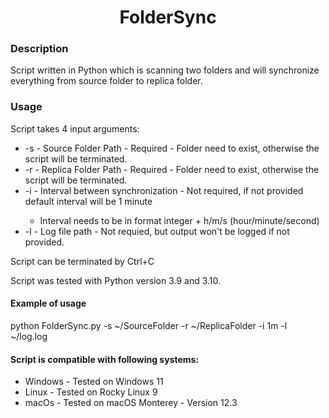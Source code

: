 <h1 align="center">FolderSync</h1>

<h3>Description</h3>

<p>Script written in Python which is scanning two folders and will synchronize everything from source folder to replica folder.</p>

<h3>Usage</h3>

<p>Script takes 4 input arguments:
  <ul>
    <li>-s - Source Folder Path - Required - Folder need to exist, otherwise the script will be terminated.</li>
    <li>-r - Replica Folder Path - Required - Folder need to exist, otherwise the script will be terminated.</li>
    <li>-i - Interval between synchronization - Not required, if not provided default interval will be 1 minute</li>
    <ul>
    <li>Interval needs to be in format integer + h/m/s (hour/minute/second)</li>
    </ul>
    <li>-l - Log file path - Not requied, but output won't be logged if not provided.</li>
  </ul>

Script can be terminated by Ctrl+C

Script was tested with Python version 3.9 and 3.10.

<h4>Example of usage</h4>

python FolderSync.py -s ~/SourceFolder -r ~/ReplicaFolder -i 1m -l ~/log.log

<h4>Script is compatible with following systems:</h4>

  <ul>
    <li>Windows - Tested on Windows 11</li>
    <li>Linux - Tested on Rocky Linux 9</li>
    <li>macOs - Tested on macOS Monterey - Version 12.3</li>
  </ul>
</p>
